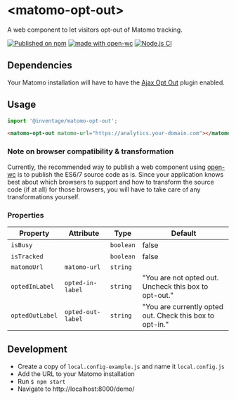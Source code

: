 # \<matomo-opt-out>

A web component to let visitors opt-out of Matomo tracking.

[![Published on npm](https://img.shields.io/npm/v/@inventage/matomo-opt-out.svg)](https://www.npmjs.com/package/@inventage/matomo-opt-out)
[![made with open-wc](https://img.shields.io/badge/made%20with-open--wc-%23217ff9)](https://open-wc.org)
[![Node.js CI](https://github.com/inventage/matomo-opt-out/workflows/Node.js%20CI/badge.svg)](https://github.com/inventage/matomo-opt-out/actions?query=workflow%3A%22Node.js+CI%22)

## Dependencies

Your Matomo installation will have to have the [Ajax Opt Out] plugin enabled.

## Usage

```js
import '@inventage/matomo-opt-out';
```

```html
<matomo-opt-out matomo-url="https://analytics.your-domain.com"></matomo-opt-out>
```

### Note on browser compatibility & transformation

Currently, the recommended way to publish a web component using [open-wc] is to publish the ES6/7 source code as is. 
Since your application knows best about which browsers to support and how to transform the source code (if at all)
for those browsers, you will have to take care of any transformations yourself.

### Properties

| Property        | Attribute         | Type      | Default                                                  |
| --------------- | ----------------- | --------- | -------------------------------------------------------- |
| `isBusy`        |                   | `boolean` | false                                                    |
| `isTracked`     |                   | `boolean` | false                                                    |
| `matomoUrl`     | `matomo-url`      | `string`  |                                                          |
| `optedInLabel`  | `opted-in-label`  | `string`  | "You are not opted out. Uncheck this box to opt-out."    |
| `optedOutLabel` | `opted-out-label` | `string`  | "You are currently opted out. Check this box to opt-in." |

## Development

- Create a copy of `local.config-example.js` and name it `local.config.js`
- Add the URL to your Matomo installation
- Run `$ npm start`
- Navigate to http://localhost:8000/demo/

[ajax opt out]: https://plugins.matomo.org/AjaxOptOut
[lit-element]: https://lit-element.polymer-project.org/
[lit-html]: https://lit-html.polymer-project.org/
[open-wc]: https://open-wc.org
